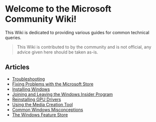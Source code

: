 # Welcome to the Microsoft Community Wiki!

This Wiki is dedicated to providing various guides for common technical queries.

> This Wiki is contributed to by the community and is not official, any advice given here should be taken as-is.

## Articles

* [Troubleshooting](troubleshooting)
* [Fixing Problems with the Microsoft Store](fixing-microsoft-store)
* [Installing Windows](installing-windows)
* [Joining and Leaving the Windows Insider Program](windows-insiders)
* [Reinstalling GPU Drivers](reinstalling-gpu-drivers)
* [Using the Media Creation Tool](using-the-media-creation-tool)
* [Common Windows Misconceptions](common-misconceptions)
* [The Windows Feature Store](windows-feature-store)

